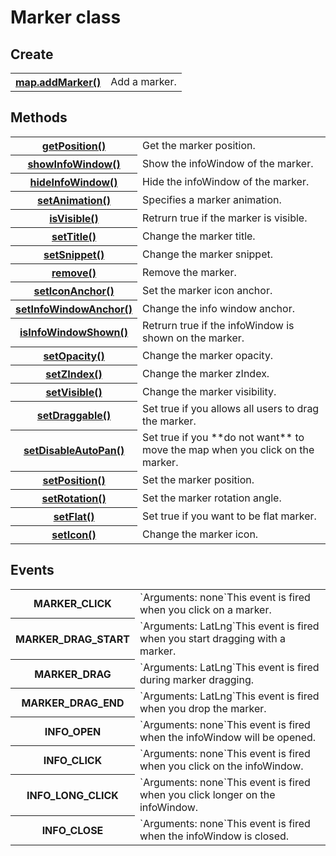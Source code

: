 # Marker class

## Create

<table>
    <tr>
        <th><a href="./addMarker/README.md">map.addMarker()</a></th>
        <td>Add a marker.</td>
    </tr>
</table>


## Methods

<table>
    <tr>
        <th><a href="./getPosition/README.md">getPosition()</a></th>
        <td>Get the marker position.</td>
    </tr>
    <tr>
        <th><a href="./showInfoWindow/README.md">showInfoWindow()</a></th>
        <td>Show the infoWindow of the marker.</td>
    </tr>
    <tr>
        <th><a href="./hideInfoWindow/README.md">hideInfoWindow()</a></th>
        <td>Hide the infoWindow of the marker.</td>
    </tr>
    <tr>
        <th><a href="./setAnimation/README.md">setAnimation()</a></th>
        <td>Specifies a marker animation.</td>
    </tr>
    <tr>
        <th><a href="./isVisible/README.md">isVisible()</a></th>
        <td>Retrurn true if the marker is visible.</td>
    </tr>
    <tr>
        <th><a href="./setTitle/README.md">setTitle()</a></th>
        <td>Change the marker title.</td>
    </tr>
    <tr>
        <th><a href="./setSnippet/README.md">setSnippet()</a></th>
        <td>Change the marker snippet.</td>
    </tr>
    <tr>
        <th><a href="./remove/README.md">remove()</a></th>
        <td>Remove the marker.</td>
    </tr>
    <tr>
        <th><a href="./setIconAnchor/README.md">setIconAnchor()</a></th>
        <td>Set the marker icon anchor.</td>
    </tr>
    <tr>
        <th><a href="./setInfoWindowAnchor/README.md">setInfoWindowAnchor()</a></th>
        <td>Change the info window anchor. </td>
    </tr>
    <tr>
        <th><a href="./isInfoWindowShown/README.md">isInfoWindowShown()</a></th>
        <td>Retrurn true if the infoWindow is shown on the marker.</td>
    </tr>
    <tr>
        <th><a href="./setOpacity/README.md">setOpacity()</a></th>
        <td>Change the marker opacity.</td>
    </tr>
    <tr>
        <th><a href="./setZIndex/README.md">setZIndex()</a></th>
        <td>Change the marker zIndex.</td>
    </tr>
    <tr>
        <th><a href="./setVisible/README.md">setVisible()</a></th>
        <td>Change the marker visibility.</td>
    </tr>
    <tr>
        <th><a href="./setDraggable/README.md">setDraggable()</a></th>
        <td>Set true if you allows all users to drag the marker.</td>
    </tr>
    <tr>
        <th><a href="./setDisableAutoPan/README.md">setDisableAutoPan()</a></th>
        <td>Set true if you **do not want** to move the map when you click on the marker.</td>
    </tr>
    <tr>
        <th><a href="./setPosition/README.md">setPosition()</a></th>
        <td>Set the marker position.</td>
    </tr>
    <tr>
        <th><a href="./setRotation/README.md">setRotation()</a></th>
        <td>Set the marker rotation angle.</td>
    </tr>
    <tr>
        <th><a href="./setFlat/README.md">setFlat()</a></th>
        <td>Set true if you want to be flat marker.</td>
    </tr>
    <tr>
        <th><a href="./setIcon/README.md">setIcon()</a></th>
        <td>Change the marker icon.</td>
    </tr>
</table>


## Events

<table>
    <tr>
        <th>MARKER_CLICK</th>
        <td>`Arguments:  none`This event is fired when you click on a marker.</td>
    </tr>
    <tr>
        <th>MARKER_DRAG_START</a>
        </th>
        <td>`Arguments:  LatLng`This event is fired when you start dragging with a marker.</td>
    </tr>
    <tr>
        <th>MARKER_DRAG</th>
        <td>`Arguments:  LatLng`This event is fired during marker dragging.</td>
    </tr>
    <tr>
        <th>MARKER_DRAG_END</th>
        <td>`Arguments:  LatLng`This event is fired when you drop the marker.</td>
    </tr>
    <tr>
        <th>INFO_OPEN</th>
        <td>`Arguments:  none`This event is fired when the infoWindow will be opened.</td>
    </tr>
    <tr>
        <th>INFO_CLICK</th>
        <td>`Arguments:  none`This event is fired when you click on the infoWindow.</td>
    </tr>
    <tr>
        <th>INFO_LONG_CLICK</th>
        <td>`Arguments:  none`This event is fired when you click longer on the infoWindow.</td>
    </tr>
    <tr>
        <th>INFO_CLOSE</th>
        <td>`Arguments:  none`This event is fired when the infoWindow is closed.</td>
    </tr>
</table>
